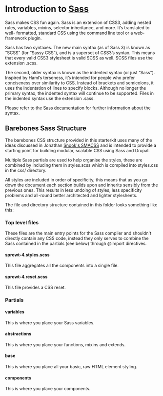 # Introduction to [Sass](http://sass-lang.com/)
Sass makes CSS fun again. Sass is an extension of CSS3, adding nested rules,
variables, mixins, selector inheritance, and more. It’s translated to well-
formatted, standard CSS using the command line tool or a web-framework plugin.

Sass has two syntaxes. The new main syntax (as of Sass 3) is known as “SCSS”
(for “Sassy CSS”), and is a superset of CSS3’s syntax. This means that every
valid CSS3 stylesheet is valid SCSS as well. SCSS files use the extension .scss.

The second, older syntax is known as the indented syntax (or just “Sass”).
Inspired by Haml’s terseness, it’s intended for people who prefer conciseness
over similarity to CSS. Instead of brackets and semicolons, it uses the
indentation of lines to specify blocks. Although no longer the primary syntax,
the indented syntax will continue to be supported. Files in the indented syntax
use the extension .sass.

Please refer to the [Sass documentation](http://sass-lang.com/docs.html) for
further information about the syntax.

## Barebones Sass Structure
The barebones CSS structure provided in this starterkit uses many of the ideas
discussed in Jonathan [Snook's SMACSS](http://smacss.com) and is intended to
provide a starting point for building modular, scalable CSS using Sass and
Drupal.

Multiple Sass partials are used to help organise the styles, these are combined
by including them in styles.scss which is compiled into styles.css in the css/
directory.

All styles are included in order of specificity, this means that as you go down
the document each section builds upon and inherits sensibly from the previous
ones. This results in less undoing of styles, less specificity problems and
all-round better architected and lighter stylesheets.

The file and directory structure contained in this folder looks something like
this:

### Top level files
These files are the main entry points for the Sass compiler and shouldn't
directly contain any CSS code, instead they only serves to combine the Sass
contained in the partials (see below) through @import directives.

#### sprowt-4.styles.scss
This file aggregates all the components into a single file.

#### sprowt-4.reset.scss
This file provides a CSS reset.

### Partials
#### variables
This is where you place your Sass variables.

#### abstractions
This is where you place your functions, mixins and extends.

#### base
This is where you place all your basic, raw HTML element styling.

#### components
This is where you place your components.
